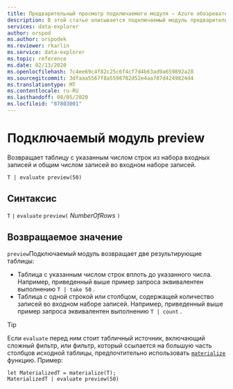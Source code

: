 ```yaml
---
title: Предварительный просмотр подключаемого модуля — Azure обозреватель данных | Документация Майкрософт
description: В этой статье описывается подключаемый модуль предварительной версии в Azure обозреватель данных.
services: data-explorer
author: orspod
ms.author: orspodek
ms.reviewer: rkarlin
ms.service: data-explorer
ms.topic: reference
ms.date: 02/13/2020
ms.openlocfilehash: 7c4ee69c4f82c25c6f4cf7d4b63ad9a659892a28
ms.sourcegitcommit: 3dfaaa5567f8a5598702d52e4aa787d4249824d4
ms.translationtype: MT
ms.contentlocale: ru-RU
ms.lasthandoff: 08/05/2020
ms.locfileid: "87803001"
---
```

# <a name="preview-plugin"></a>Подключаемый модуль preview

Возвращает таблицу с указанным числом строк из набора входных записей и общим числом записей во входном наборе записей.

```kusto
T | evaluate preview(50)
```

## <a name="syntax"></a>Синтаксис

`T` `|` `evaluate` `preview(` *NumberOfRows* `)`

## <a name="returns"></a>Возвращаемое значение

`preview`Подключаемый модуль возвращает две результирующие таблицы:
* Таблица с указанным числом строк вплоть до указанного числа.
  Например, приведенный выше пример запроса эквивалентен выполнению `T | take 50` .
* Таблица с одной строкой или столбцом, содержащей количество записей во входном наборе записей.
  Например, приведенный выше пример запроса эквивалентен выполнению `T | count` .

> [!TIP]
> Если `evaluate` перед ним стоит табличный источник, включающий сложный фильтр, или фильтр, который ссылается на большую часть столбцов исходной таблицы, предпочтительно использовать [`materialize`](materializefunction.md) функцию. Пример:

```kusto
let MaterializedT = materialize(T);
MaterializedT | evaluate preview(50)
```